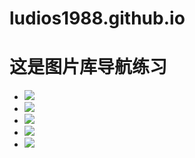 # ludios1988.github.io
<!doctype html>
<html>
<head>
<meta charset="utf-8">
<title>图片浏览练习</title>
<link href="css/tupian.css" rel="stylesheet">

</head>
<body>
<h1>这是图片库导航练习</h1>

<ul>
<li><a href="image/fangdajing.jpg" title="第一张图片"><img src="image/fangdajing1.jpg"></a></li>
<li><a href="image/logo.jpg" title="第二张图片"><img src="image/logo1.jpg"></a></li>
<li><a href="image/tiankong.jpg" title="第三张图片"><img src="image/tiankong1.jpg"></a></li>
<li><a href="image/xingkong.jpg" title="第四张图片"><img src="image/xingkong1.jpg"></a></li>
<li><a href="image/透明蓝.jpg" title="第五张图片"><img src="image/透明蓝1.jpg"></a></li>
</ul>
<script src="css/tupian.js"></script><!--因为js中有DOM事件，必须等文档加载完成才执行，所以放到最后，最理想的是放到
需要使用到文档元素的地方即可，避免重复加载DOM-->
</body>
</html>
